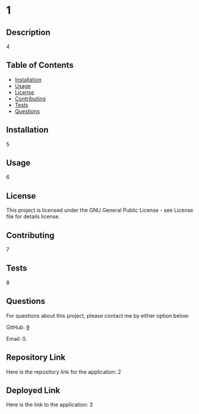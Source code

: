 # 1

## Description

4

## Table of Contents

- [Installation](#installation)
- [Usage](#usage)
- [License](#license)
- [Contributing](#contributing)
- [Tests](#tests)
- [Questions](#questions)

## Installation

5

## Usage

6

## License

This project is licensed under the GNU General Public License - see License file for details license.

## Contributing

7

## Tests

8

## Questions

For questions about this project, please contact me by either option below:

GitHub: [9](https://github.com/9)

Email: 0.


## Repository Link

Here is the repository link for the application: 2

## Deployed Link

Here is the link to the application: 3


